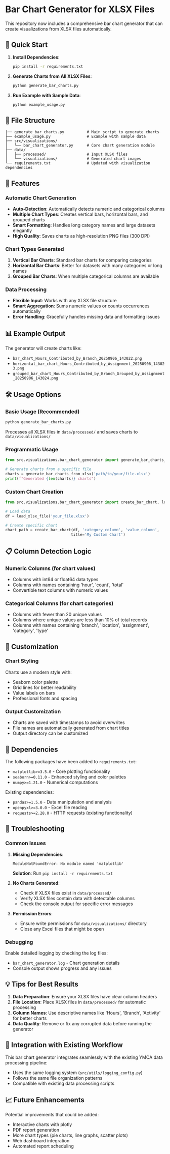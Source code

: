 # Bar Chart Generator for XLSX Files

This repository now includes a comprehensive bar chart generator that can create visualizations from XLSX files automatically.

## 🚀 Quick Start

1. **Install Dependencies**:
   ```bash
   pip install -r requirements.txt
   ```

2. **Generate Charts from All XLSX Files**:
   ```bash
   python generate_bar_charts.py
   ```

3. **Run Example with Sample Data**:
   ```bash
   python example_usage.py
   ```

## 📁 File Structure

```
├── generate_bar_charts.py          # Main script to generate charts
├── example_usage.py                # Example with sample data
├── src/visualizations/
│   └── bar_chart_generator.py      # Core chart generation module
├── data/
│   ├── processed/                  # Input XLSX files
│   └── visualizations/             # Generated chart images
└── requirements.txt                # Updated with visualization dependencies
```

## 🎯 Features

### Automatic Chart Generation
- **Auto-Detection**: Automatically detects numeric and categorical columns
- **Multiple Chart Types**: Creates vertical bars, horizontal bars, and grouped charts
- **Smart Formatting**: Handles long category names and large datasets elegantly
- **High Quality**: Saves charts as high-resolution PNG files (300 DPI)

### Chart Types Generated
1. **Vertical Bar Charts**: Standard bar charts for comparing categories
2. **Horizontal Bar Charts**: Better for datasets with many categories or long names
3. **Grouped Bar Charts**: When multiple categorical columns are available

### Data Processing
- **Flexible Input**: Works with any XLSX file structure
- **Smart Aggregation**: Sums numeric values or counts occurrences automatically
- **Error Handling**: Gracefully handles missing data and formatting issues

## 📊 Example Output

The generator will create charts like:
- `bar_chart_Hours_Contributed_by_Branch_20250906_143022.png`
- `horizontal_bar_chart_Hours_Contributed_by_Assignment_20250906_143023.png`
- `grouped_bar_chart_Hours_Contributed_by_Branch_Grouped_by_Assignment_20250906_143024.png`

## 🛠️ Usage Options

### Basic Usage (Recommended)
```bash
python generate_bar_charts.py
```
Processes all XLSX files in `data/processed/` and saves charts to `data/visualizations/`

### Programmatic Usage
```python
from src.visualizations.bar_chart_generator import generate_bar_charts_from_xlsx

# Generate charts from a specific file
charts = generate_bar_charts_from_xlsx('path/to/your/file.xlsx')
print(f"Generated {len(charts)} charts")
```

### Custom Chart Creation
```python
from src.visualizations.bar_chart_generator import create_bar_chart, load_xlsx_file

# Load data
df = load_xlsx_file('your_file.xlsx')

# Create specific chart
chart_path = create_bar_chart(df, 'category_column', 'value_column', 
                             title='My Custom Chart')
```

## 📋 Column Detection Logic

### Numeric Columns (for chart values)
- Columns with int64 or float64 data types
- Columns with names containing 'hour', 'count', 'total'
- Convertible text columns with numeric values

### Categorical Columns (for chart categories)
- Columns with fewer than 20 unique values
- Columns where unique values are less than 10% of total records
- Columns with names containing 'branch', 'location', 'assignment', 'category', 'type'

## 🎨 Customization

### Chart Styling
Charts use a modern style with:
- Seaborn color palette
- Grid lines for better readability
- Value labels on bars
- Professional fonts and spacing

### Output Customization
- Charts are saved with timestamps to avoid overwrites
- File names are automatically generated from chart titles
- Output directory can be customized

## 🔧 Dependencies

The following packages have been added to `requirements.txt`:
- `matplotlib>=3.5.0` - Core plotting functionality
- `seaborn>=0.11.0` - Enhanced styling and color palettes
- `numpy>=1.21.0` - Numerical computations

Existing dependencies:
- `pandas>=1.5.0` - Data manipulation and analysis
- `openpyxl>=3.0.0` - Excel file reading
- `requests>=2.28.0` - HTTP requests (existing functionality)

## 🚨 Troubleshooting

### Common Issues

1. **Missing Dependencies**:
   ```
   ModuleNotFoundError: No module named 'matplotlib'
   ```
   **Solution**: Run `pip install -r requirements.txt`

2. **No Charts Generated**:
   - Check if XLSX files exist in `data/processed/`
   - Verify XLSX files contain data with detectable columns
   - Check the console output for specific error messages

3. **Permission Errors**:
   - Ensure write permissions for `data/visualizations/` directory
   - Close any Excel files that might be open

### Debugging
Enable detailed logging by checking the log files:
- `bar_chart_generator.log` - Chart generation details
- Console output shows progress and any issues

## 💡 Tips for Best Results

1. **Data Preparation**: Ensure your XLSX files have clear column headers
2. **File Location**: Place XLSX files in `data/processed/` for automatic processing
3. **Column Names**: Use descriptive names like 'Hours', 'Branch', 'Activity' for better charts
4. **Data Quality**: Remove or fix any corrupted data before running the generator

## 🔄 Integration with Existing Workflow

This bar chart generator integrates seamlessly with the existing YMCA data processing pipeline:
- Uses the same logging system (`src/utils/logging_config.py`)
- Follows the same file organization patterns
- Compatible with existing data processing scripts

## 📈 Future Enhancements

Potential improvements that could be added:
- Interactive charts with plotly
- PDF report generation
- More chart types (pie charts, line graphs, scatter plots)
- Web dashboard integration
- Automated report scheduling